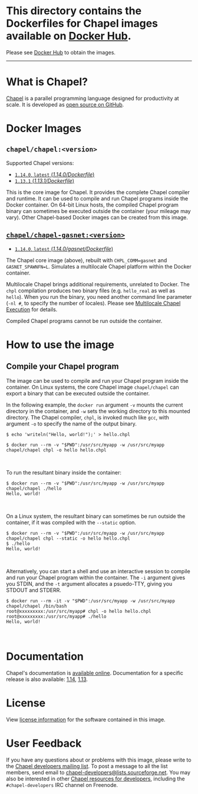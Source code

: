 #  This directory contains the Dockerfiles for Chapel images available on [Docker Hub](https://hub.docker.com/r/chapel/).
   Please see [Docker Hub](https://hub.docker.com/r/chapel/) to obtain the images.

---

# What is Chapel?

[Chapel](http://chapel.cray.com/) is a parallel programming language designed for productivity at scale. It is developed as [open source on GitHub](https://github.com/chapel-lang/chapel/).

# Docker Images

## `chapel/chapel:<version>`
Supported Chapel versions:
* [`1.14.0`, `latest` (_1.14.0/Dockerfile_)](https://github.com/chapel-lang/chapel/blob/master/util/dockerfiles/1.14.0/Dockerfile/)
* [`1.13.1` (_1.13.1/Dockerfile_)](https://github.com/chapel-lang/chapel/blob/master/util/dockerfiles/1.13.1/Dockerfile)

This is the core image for Chapel. It provides the complete Chapel compiler and runtime.  It can be used to compile and run Chapel programs inside the Docker container. On 64-bit Linux hosts, the compiled Chapel program binary can sometimes be executed outside the container (your mileage may vary). Other Chapel-based Docker images can be created from this image.

## [`chapel/chapel-gasnet:<version>`](https://hub.docker.com/r/chapel/chapel-gasnet/)

* [`1.14.0`, `latest` (_1.14.0/gasnet/Dockerfile_)](https://github.com/chapel-lang/chapel/blob/master/util/dockerfiles/1.14.0/gasnet/Dockerfile/)

The Chapel core image (above), rebuilt with `CHPL_COMM=gasnet` and `GASNET_SPAWNFN=L`. Simulates a multilocale Chapel platform within the Docker container.

Multilocale Chapel brings additional requirements, unrelated to Docker. The `chpl` compilation produces two binary files (e.g. `hello_real` as well as `hello`). When you run the binary, you need another command line parameter (`-nl #`, to specify the number of locales). Please see [Multilocale Chapel Execution](http://chapel.cray.com/docs/latest/usingchapel/multilocale.html) for details.

Compiled Chapel programs cannot be run outside the container.

# How to use the image

## Compile your Chapel program

The image can be used to compile and run your Chapel program inside the container. On Linux systems, the core Chapel image `chapel/chapel` can export a binary that can be executed outside the container.

In the following example, the `docker run` argument `-v` mounts the current directory in the container, and `-w` sets the working directory to this mounted directory. The Chapel compiler, `chpl`, is invoked much like `gcc`, with argument `-o` to specify the name of the output binary.
```
$ echo 'writeln("Hello, world!");' > hello.chpl

$ docker run --rm -v "$PWD":/usr/src/myapp -w /usr/src/myapp chapel/chapel chpl -o hello hello.chpl
```
&nbsp;

To run the resultant binary inside the container:
```
$ docker run --rm -v "$PWD":/usr/src/myapp -w /usr/src/myapp chapel/chapel ./hello
Hello, world!
```
&nbsp;

On a Linux system, the resultant binary can sometimes be run outside the container, if it was compiled with the `--static` option.
```
$ docker run --rm -v "$PWD":/usr/src/myapp -w /usr/src/myapp chapel/chapel chpl --static -o hello hello.chpl
$ ./hello
Hello, world!
```
&nbsp;

Alternatively, you can start a shell and use an interactive session to compile and run your Chapel program within the container. The `-i` argument gives you STDIN, and the `-t` argument allocates a psuedo-TTY, giving you STDOUT and STDERR.
```
$ docker run --rm -it -v "$PWD":/usr/src/myapp -w /usr/src/myapp chapel/chapel /bin/bash
root@xxxxxxxxx:/usr/src/myapp# chpl -o hello hello.chpl
root@xxxxxxxxx:/usr/src/myapp# ./hello
Hello, world!
```
&nbsp;

# Documentation

Chapel's documentation is [available online](http://chapel.cray.com/docs/latest/). Documentation for a specific release is also available: [1.14](http://chapel.cray.com/docs/1.14/), [1.13](http://chapel.cray.com/docs/1.13/).

# License

View [license information](http://chapel.cray.com/license.html) for the software contained in this image.

# User Feedback

If you have any questions about or problems with this image, please write to the [Chapel developers mailing list](https://lists.sourceforge.net/lists/listinfo/chapel-developers). To post a message to all the list members, send email to [chapel-developers@lists.sourceforge.net](mailto:chapel-developers@lists.sourceforge.net). You may also be interested in other [Chapel resources for developers](http://chapel.cray.com/developers.html), including the `#chapel-developers` IRC channel on Freenode.
